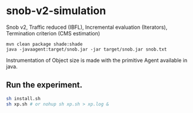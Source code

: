 # snob-v2-simulation
Snob v2, Traffic reduced (IBFL), Incremental evaluation (Iterators), Termination criterion (CMS estimation)

```
mvn clean package shade:shade
java -javaagent:target/snob.jar -jar target/snob.jar snob.txt
```

Instrumentation of Object size is made with the primitive Agent available in java.

## Run the experiment.
```bash
sh install.sh
sh xp.sh # or nohup sh xp.sh > xp.log &
```